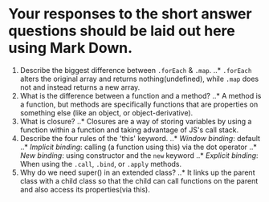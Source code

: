 # Your responses to the short answer questions should be laid out here using Mark Down.
1. Describe the biggest difference between `.forEach` & `.map`.
..* `.forEach` alters the original array and returns nothing(undefined), while `.map` does not and instead returns a new array.
2. What is the difference between a function and a method?
..* A method is a function, but methods are specifically functions that are properties on something else (like an object, or object-derivative).
3. What is closure?
..* Closures are a way of storing variables by using a function within a function and taking advantage of JS's call stack.
4. Describe the four rules of the 'this' keyword.
..* *Window binding*: default
..* *Implicit binding*: calling (a function using this) via the dot operator
..* *New binding*: using constructor and the `new` keyword
..* *Explicit binding*: When using the `.call`, `.bind`, or `.apply` methods.
5. Why do we need super() in an extended class?
..* It links up the parent class with a child class so that the child can call functions on the parent and also access its properties(via this). 